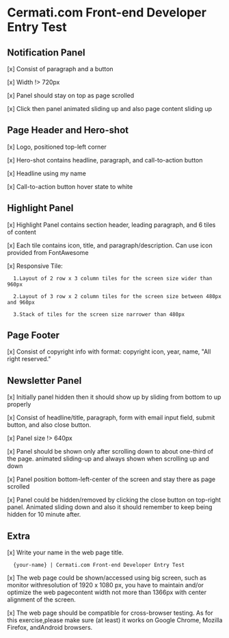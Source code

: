 # Cermati.com Front-end Developer Entry Test


## Notification Panel

  [x] Consist of paragraph and a button

  [x] Width !> 720px

  [x] Panel should stay on top as page scrolled

  [x] Click then panel animated sliding up and also page content sliding up


## Page Header and Hero-shot

  [x] Logo, positioned top-left corner

  [x] Hero-shot contains headline, paragraph, and call-to-action button

  [x] Headline using my name

  [x] Call-to-action button hover state to white


## Highlight Panel

  [x] Highlight Panel contains section header, leading paragraph, and 6 tiles of content

  [x] Each tile contains icon, title, and paragraph/description. Can use icon provided from FontAwesome

  [x] Responsive Tile:

      1.Layout of 2 row x 3 column tiles for the screen size wider than 960px

      2.Layout of 3 row x 2 column tiles for the screen size between 480px and 960px

      3.Stack of tiles for the screen size narrower than 480px


## Page Footer

  [x] Consist of copyright info with format: copyright icon, year, name, "All right reserved."


## Newsletter Panel

  [x] Initially panel hidden then it should show up by sliding from bottom to up properly

  [x] Consist of headline/title, paragraph, form with email input field, submit button, and also close button.

  [x] Panel size !> 640px
  
  [x] Panel should be shown only after scrolling down to about one-third of the page. animated sliding-up and always shown when scrolling up and down

  [x] Panel  position bottom-left-center of the screen and stay there as page scrolled

  [x] Panel could be hidden/removed by clicking the close button on top-right panel. Animated sliding down and also it should remember to keep being hidden for 10 minute after. 


## Extra

  [x] Write your name in the web page title.

      {your-name} | Cermati.com Front-end Developer Entry Test


  [x] The web page could be shown/accessed using big screen, such as monitor withresolution of 1920 x 1080 px, you have to maintain and/or optimize the web pagecontent width not more than 1366px with center alignment of the screen.

  [x] The web page should be compatible​ for cross-browser testing​. As for this exercise,please make sure (at least) it works on Google Chrome, Mozilla Firefox, andAndroid browsers.

